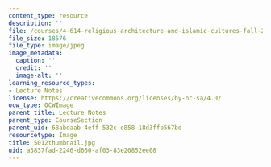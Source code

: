 ```yaml
---
content_type: resource
description: ''
file: /courses/4-614-religious-architecture-and-islamic-cultures-fall-2002/a3837fad2246d660af0383e20852ee08_5012thumbnail.jpg
file_size: 18576
file_type: image/jpeg
image_metadata:
  caption: ''
  credit: ''
  image-alt: ''
learning_resource_types:
- Lecture Notes
license: https://creativecommons.org/licenses/by-nc-sa/4.0/
ocw_type: OCWImage
parent_title: Lecture Notes
parent_type: CourseSection
parent_uid: 68abeaab-4eff-532c-e858-18d3ffb567bd
resourcetype: Image
title: 5012thumbnail.jpg
uid: a3837fad-2246-d660-af03-83e20852ee08
---
```

